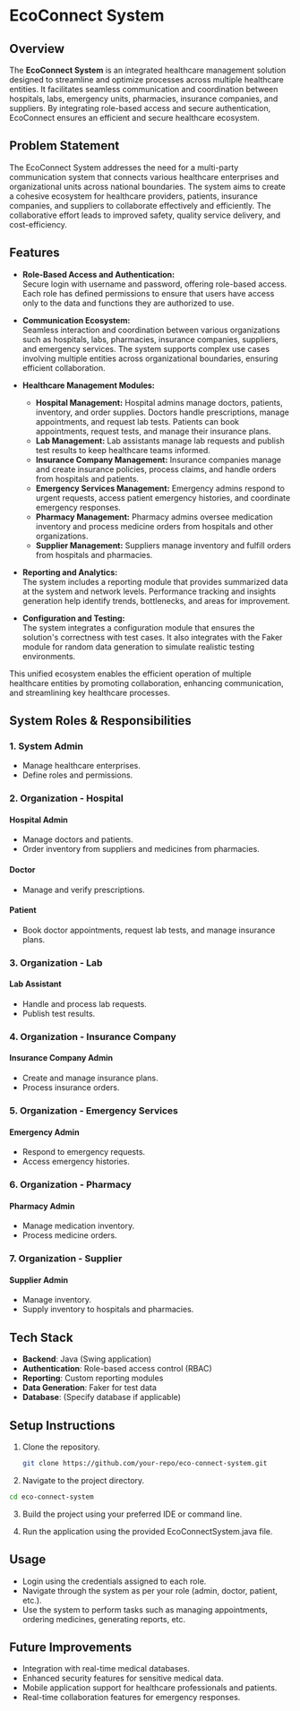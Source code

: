 # EcoConnect System

## Overview

The **EcoConnect System** is an integrated healthcare management solution designed to streamline and optimize processes across multiple healthcare entities. It facilitates seamless communication and coordination between hospitals, labs, emergency units, pharmacies, insurance companies, and suppliers. By integrating role-based access and secure authentication, EcoConnect ensures an efficient and secure healthcare ecosystem.

## Problem Statement

The EcoConnect System addresses the need for a multi-party communication system that connects various healthcare enterprises and organizational units across national boundaries. The system aims to create a cohesive ecosystem for healthcare providers, patients, insurance companies, and suppliers to collaborate effectively and efficiently. The collaborative effort leads to improved safety, quality service delivery, and cost-efficiency.

## Features

- **Role-Based Access and Authentication:**  
  Secure login with username and password, offering role-based access. Each role has defined permissions to ensure that users have access only to the data and functions they are authorized to use.

- **Communication Ecosystem:**  
  Seamless interaction and coordination between various organizations such as hospitals, labs, pharmacies, insurance companies, suppliers, and emergency services. The system supports complex use cases involving multiple entities across organizational boundaries, ensuring efficient collaboration.

- **Healthcare Management Modules:**  
  - **Hospital Management:** Hospital admins manage doctors, patients, inventory, and order supplies. Doctors handle prescriptions, manage appointments, and request lab tests. Patients can book appointments, request tests, and manage their insurance plans.
  - **Lab Management:** Lab assistants manage lab requests and publish test results to keep healthcare teams informed.
  - **Insurance Company Management:** Insurance companies manage and create insurance policies, process claims, and handle orders from hospitals and patients.
  - **Emergency Services Management:** Emergency admins respond to urgent requests, access patient emergency histories, and coordinate emergency responses.
  - **Pharmacy Management:** Pharmacy admins oversee medication inventory and process medicine orders from hospitals and other organizations.
  - **Supplier Management:** Suppliers manage inventory and fulfill orders from hospitals and pharmacies.

- **Reporting and Analytics:**  
  The system includes a reporting module that provides summarized data at the system and network levels. Performance tracking and insights generation help identify trends, bottlenecks, and areas for improvement.

- **Configuration and Testing:**  
  The system integrates a configuration module that ensures the solution's correctness with test cases. It also integrates with the Faker module for random data generation to simulate realistic testing environments.

This unified ecosystem enables the efficient operation of multiple healthcare entities by promoting collaboration, enhancing communication, and streamlining key healthcare processes.


## System Roles & Responsibilities

### 1. System Admin
- Manage healthcare enterprises.
- Define roles and permissions.

### 2. Organization - Hospital
#### Hospital Admin
- Manage doctors and patients.
- Order inventory from suppliers and medicines from pharmacies.

#### Doctor
- Manage and verify prescriptions.

#### Patient
- Book doctor appointments, request lab tests, and manage insurance plans.

### 3. Organization - Lab
#### Lab Assistant
- Handle and process lab requests.
- Publish test results.

### 4. Organization - Insurance Company
#### Insurance Company Admin
- Create and manage insurance plans.
- Process insurance orders.

### 5. Organization - Emergency Services
#### Emergency Admin
- Respond to emergency requests.
- Access emergency histories.

### 6. Organization - Pharmacy
#### Pharmacy Admin
- Manage medication inventory.
- Process medicine orders.

### 7. Organization - Supplier
#### Supplier Admin
- Manage inventory.
- Supply inventory to hospitals and pharmacies.

## Tech Stack

- **Backend**: Java (Swing application)
- **Authentication**: Role-based access control (RBAC)
- **Reporting**: Custom reporting modules
- **Data Generation**: Faker for test data
- **Database**: (Specify database if applicable)
  
## Setup Instructions

1. Clone the repository.
   ```bash
   git clone https://github.com/your-repo/eco-connect-system.git
   ```

2. Navigate to the project directory.
  ```bash
  cd eco-connect-system
  ```

3. Build the project using your preferred IDE or command line.

4. Run the application using the provided EcoConnectSystem.java file.

## Usage
- Login using the credentials assigned to each role.
- Navigate through the system as per your role (admin, doctor, patient, etc.).
- Use the system to perform tasks such as managing appointments, ordering medicines, generating reports, etc.

## Future Improvements
- Integration with real-time medical databases.
- Enhanced security features for sensitive medical data.
- Mobile application support for healthcare professionals and patients.
- Real-time collaboration features for emergency responses.
